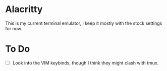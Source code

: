# Alacritty

This is my current terminal emulator, I keep it mostly with the stock settings for now.

# To Do

- [ ] Look into the VIM keybinds, though I think they might clash with tmux.
